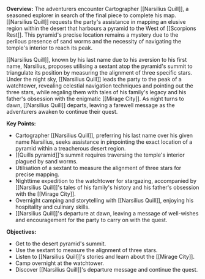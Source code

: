 **Overview:**
The adventurers encounter Cartographer [[Narsilius Quill]], a seasoned explorer in search of the final piece to complete his map. [[Narsilius Quill]] requests the party's assistance in mapping an elusive region within the desert that harbours a pyramid to the West of [[Scorpions Rest]]. This pyramid's precise location remains a mystery due to the perilous presence of sand worms and the necessity of navigating the temple's interior to reach its peak.

[[Narsilius Quill]], known by his last name due to his aversion to his first name, Narsilius, proposes utilising a sextant atop the pyramid's summit to triangulate its position by measuring the alignment of three specific stars. Under the night sky, [[Narsilius Quill]] leads the party to the peak of a watchtower, revealing celestial navigation techniques and pointing out the three stars, while regaling them with tales of his family's legacy and his father's obsession with the enigmatic [[Mirage City]]. As night turns to dawn, [[Narsilius Quill]] departs, leaving a farewell message as the adventurers awaken to continue their quest.

**Key Points:**
- Cartographer [[Narsilius Quill]], preferring his last name over his given name Narsilius, seeks assistance in pinpointing the exact location of a pyramid within a treacherous desert region.
- [[Quills pyramid]]'s summit requires traversing the temple's interior plagued by sand worms.
- Utilisation of a sextant to measure the alignment of three stars for precise mapping.
- Nighttime expedition to the watchtower for stargazing, accompanied by [[Narsilius Quill]]'s tales of his family's history and his father's obsession with the [[Mirage City]].
- Overnight camping and storytelling with [[Narsilius Quill]], enjoying his hospitality and culinary skills.
- [[Narsilius Quill]]'s departure at dawn, leaving a message of well-wishes and encouragement for the party to carry on with the quest.

**Objectives:**
- Get to the desert pyramid's summit.
- Use the sextant to measure the alignment of three stars.
- Listen to [[Narsilius Quill]]'s stories and learn about the [[Mirage City]].
- Camp overnight at the watchtower.
- Discover [[Narsilius Quill]]'s departure message and continue the quest.